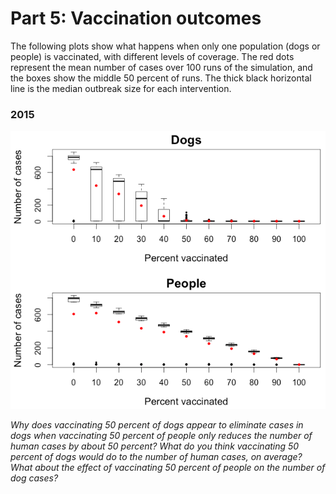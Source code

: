 # Part 5: Vaccination outcomes

The following plots show what happens when only one population (dogs or people) is vaccinated, with different levels of coverage. The red dots represent the mean number of cases over 100 runs of the simulation, and the boxes show the middle 50 percent of runs. The thick black horizontal line is the median outbreak size for each intervention.

### 2015

!['Dynamical Fever Scenarios'](dfScenarios.png)

*Why does vaccinating 50 percent of dogs appear to eliminate cases in dogs when vaccinating 50 percent of people only reduces the number of human cases by about 50 percent? What do you think vaccinating 50 percent of dogs would do to the number of human cases, on average? What about the effect of vaccinating 50 percent of people on the number of dog cases?*

